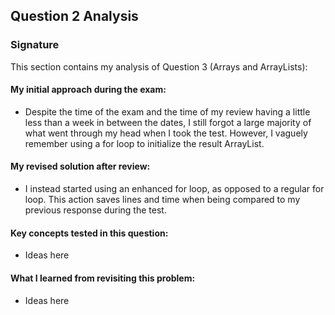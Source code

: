## Question 2 Analysis
### Signature

This section contains my analysis of Question 3 (Arrays and ArrayLists):

#### My initial approach during the exam:
- Despite the time of the exam and the time of my review having a little less than a week in between the dates, I still forgot a large majority of what went through my head when I took the test. However, I vaguely remember using a for loop to initialize the result ArrayList.
  
#### My revised solution after review:
- I instead started using an enhanced for loop, as opposed to a regular for loop. This action saves lines and time when being compared to my previous response during the test.
  
#### Key concepts tested in this question:
- Ideas here
  
#### What I learned from revisiting this problem:
- Ideas here
